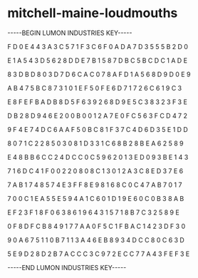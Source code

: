 # mitchell-maine-loudmouths

-----BEGIN LUMON INDUSTRIES KEY-----

F D 0 E 4 4 3 A 3 C 5 7 1 F 3 C 6 F 0 A D A 7 D 3 5 5 5 B 2 D 0

E 1 A 5 4 3 D 5 6 2 8 D D E 7 B 1 5 8 7 D B C 5 B C D C 1 A D E

8 3 D B D 8 0 3 D 7 D 6 C A C 0 7 8 A F D 1 A 5 6 8 D 9 D 0 E 9

A B 4 7 5 B C 8 7 3 1 0 1 E F 5 0 F E 6 D 7 1 7 2 6 C 6 1 9 C 3

E 8 F E F B A D B 8 D 5 F 6 3 9 2 6 8 D 9 E 5 C 3 8 3 2 3 F 3 E

D B 2 8 D 9 4 6 E 2 0 0 B 0 0 1 2 A 7 E 0 F C 5 6 3 F C D 4 7 2

9 F 4 E 7 4 D C 6 A A F 5 0 B C 8 1 F 3 7 C 4 D 6 D 3 5 E 1 D D

8 0 7 1 C 2 2 8 5 0 3 0 8 1 D 3 3 1 C 6 8 B 2 8 B E A 6 2 5 8 9

E 4 8 B B 6 C C 2 4 D C C 0 C 5 9 6 2 0 1 3 E D 0 9 3 B E 1 4 3

7 1 6 D C 4 1 F 0 0 2 2 0 8 0 8 C 1 3 0 1 2 A 3 C 8 E D 3 7 E 6

7 A B 1 7 4 8 5 7 4 E 3 F F 8 E 9 8 1 6 8 C 0 C 4 7 A B 7 0 1 7

7 0 0 C 1 E A 5 5 E 5 9 4 A 1 C 6 0 1 D 1 9 E 6 0 C 0 B 3 8 A B

E F 2 3 F 1 8 F 0 6 3 8 6 1 9 6 4 3 1 5 7 1 8 B 7 C 3 2 5 8 9 E

0 F 8 D F C B 8 4 9 1 7 7 A A 0 F 5 C 1 F B A C 1 4 2 3 D F 3 0

9 0 A 6 7 5 1 1 0 B 7 1 1 3 A 4 6 E B 8 9 3 4 D C C 8 0 C 6 3 D

5 E 9 D 2 8 D 2 B 7 A C C C 3 C 9 7 2 E C C 7 7 A 4 3 F E F 3 E

-----END LUMON INDUSTRIES KEY-----

